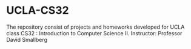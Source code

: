 # UCLA-CS32
The repository consist of projects and homeworks developed for UCLA class CS32 : Introduction to Computer Science II.
Instructor: Professor David Smallberg

